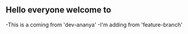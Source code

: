 ## Hello everyone welcome to 


-This is a coming from 'dev-ananya'
-I'm adding from 'feature-branch'